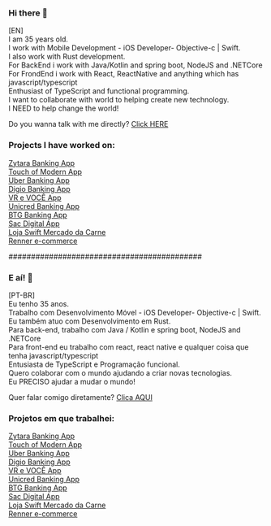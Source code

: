 ### Hi there 👋

[EN] <br/>
I am 35 years old. <br/>
I work with Mobile Development - iOS Developer- Objective-c | Swift. <br/>
I also work with Rust development. <br/>
For BackEnd i work with Java/Kotlin and spring boot, NodeJS and .NETCore <br/>
For FrondEnd i work with React, ReactNative and anything which has javascript/typescript<br/>
Enthusiast of TypeScript and functional programming. <br/>
I want to collaborate with world to helping create new technology. <br/>
I NEED to help change the world! <br/>


Do you wanna talk with me directly?
<a href= "https://api.whatsapp.com/send?phone=5571991306561&text=Hi%20Renato.%20Dude!%20I%20was%20seeing%20your%20resume%20and%20i%20was%20love%20it!%20Can%20we%20talk%3F" target="_blank">Click HERE</a>

### Projects I have worked on: <br/>
<a href="https://apps.apple.com/us/app/zytara-digital-banking/id1552031706" target="_blank">Zytara Banking App<a> <br/>
<a href="https://apps.apple.com/us/app/touch-of-modern/id567647280" target="_blank">Touch of Modern App<a> <br/>
<a href="https://apps.apple.com/br/app/uber-conta/id1550784531" target="_blank"> Uber Banking App<br/> 
<a href="https://apps.apple.com/br/app/digio-seu-cartão-de-crédito/id1128793569" target="_blank">Digio Banking App<a> <br/>
<a href="https://apps.apple.com/pt/app/vr-e-você/id667577139" target="_blank">VR e VOCÊ App<a> <br/>
<a href="https://apps.apple.com/br/app/btg-pactual-banking/id1467956990?l=en" target="_blank">Unicred Banking App<a> <br/>
<a href="https://apps.apple.com/br/app/btg-pactual-banking/id1467956990?l=en" target="_blank">BTG Banking App<a> <br/>
<a href="https://apps.apple.com/br/app/sac-digital/id1400971098" target="_blank">Sac Digital App<a> <br/>
<a href="https://apps.apple.com/th/app/loja-swift/id1034589272" target="_blank">Loja Swift Mercado da Carne</a> <br/>
<a href="https://apps.apple.com/br/app/lojas-renner-comprar-roupas/id567763947" target="_blank">Renner e-commerce</a>


###########################################

### E aí! 👋

[PT-BR] <br/>
Eu tenho 35 anos. <br/>
Trabalho com Desenvolvimento Móvel - iOS Developer- Objective-c | Swift. <br/>
Eu também atuo com Desenvolvimento em Rust. <br/>
Para back-end, trabalho com Java / Kotlin e spring boot, NodeJS and .NETCore <br/>
Para front-end eu trabalho com react, react native e qualquer coisa que tenha javascript/typescript<br/>
Entusiasta de TypeScript e Programação funcional. <br/>
Quero colaborar com o mundo ajudando a criar novas tecnologias. <br/>
Eu PRECISO ajudar a mudar o mundo! <br/>


Quer falar comigo diretamente?
<a href="https://api.whatsapp.com/send?phone=5571991306561&text=E%20a%C3%AD%20Renato.%20Cara.%20Adorei%20seu%20curr%C3%ADculo!%20Podemos%20conversar%3F" target="_blank">Clica AQUI</a>
  
### Projetos em que trabalhei: <br/>
<a href="https://apps.apple.com/us/app/zytara-digital-banking/id1552031706" target="_blank">Zytara Banking App<a> <br/>
<a href="https://apps.apple.com/us/app/touch-of-modern/id567647280" target="_blank">Touch of Modern App<a> <br/>
<a href="https://apps.apple.com/br/app/uber-conta/id1550784531" target="_blank"> Uber Banking App<br/> 
<a href="https://apps.apple.com/br/app/digio-seu-cartão-de-crédito/id1128793569" target="_blank">Digio Banking App<a> <br/>
<a href="https://apps.apple.com/pt/app/vr-e-você/id667577139" target="_blank">VR e VOCÊ App<a> <br/>
<a href="https://apps.apple.com/br/app/btg-pactual-banking/id1467956990?l=en" target="_blank">Unicred Banking App<a> <br/>
<a href="https://apps.apple.com/br/app/btg-pactual-banking/id1467956990?l=en" target="_blank">BTG Banking App<a> <br/>
<a href="https://apps.apple.com/br/app/sac-digital/id1400971098" target="_blank">Sac Digital App<a> <br/>
<a href="https://apps.apple.com/th/app/loja-swift/id1034589272" target="_blank">Loja Swift Mercado da Carne</a> <br/>
<a href="https://apps.apple.com/br/app/lojas-renner-comprar-roupas/id567763947" target="_blank">Renner e-commerce</a>
